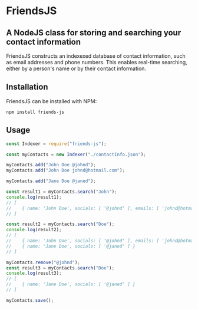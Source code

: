 # FriendsJS
## A NodeJS class for storing and searching your contact information
FriendsJS constructs an indexexed database of contact information, such as email addresses and phone numbers. This enables real-time searching, either by a person's name or by their contact information.
## Installation
FriendsJS can be installed with NPM:
```
npm install friends-js
```

## Usage
```js
const Indexer = require("friends-js");

const myContacts = new Indexer("./contactInfo.json");

myContacts.add("John Doe @johnd");
myContacts.add("John Doe johnd@hotmail.com");

myContacts.add("Jane Doe @janed");

const result1 = myContacts.search("John");
console.log(result1);
// [
//    { name: 'John Doe', socials: [ '@johnd' ], emails: [ 'johnd@hotmail.com' ] },
// ]

const result2 = myContacts.search("Doe");
console.log(result2);
// [
//    { name: 'John Doe', socials: [ '@johnd' ], emails: [ 'johnd@hotmail.com' ] },
//    { name: 'Jane Doe', socials: [ '@janed' ] }
// ]

myContacts.remove("@johnd");
const result3 = myContacts.search("Doe");
console.log(result3);
// [
//    { name: 'Jane Doe', socials: [ '@janed' ] }
// ]

myContacts.save();
```
